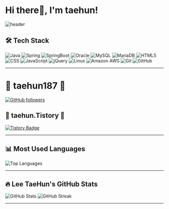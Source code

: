 # Hi there👋, I'm taehun!

![header](https://capsule-render.vercel.app/api?type=Venom&color=auto&height=300&section=header&text=taehun187%20&fontSize=90)

## 🛠 Tech Stack

![Java](https://img.shields.io/badge/Java-007396?style=for-the-badge&logo=java&logoColor=white)
![Spring](https://img.shields.io/badge/Spring-6DB33F?style=for-the-badge&logo=spring&logoColor=white)
![SpringBoot](https://img.shields.io/badge/SpringBoot-6DB33F?style=for-the-badge&logo=springboot&logoColor=white)
![Oracle](https://img.shields.io/badge/Oracle-F80000?style=for-the-badge&logo=oracle&logoColor=white)
![MySQL](https://img.shields.io/badge/MySQL-4479A1?style=for-the-badge&logo=mysql&logoColor=white)
![MariaDB](https://img.shields.io/badge/MariaDB-003545?style=for-the-badge&logo=mariadb&logoColor=white)
![HTML5](https://img.shields.io/badge/HTML5-E34F26?style=for-the-badge&logo=html5&logoColor=white)
![CSS](https://img.shields.io/badge/CSS-1572B6?style=for-the-badge&logo=css3&logoColor=white)
![JavaScript](https://img.shields.io/badge/JavaScript-F7DF1E?style=for-the-badge&logo=javascript&logoColor=black)
![jQuery](https://img.shields.io/badge/jQuery-0769AD?style=for-the-badge&logo=jquery&logoColor=white)
![Linux](https://img.shields.io/badge/Linux-FCC624?style=for-the-badge&logo=linux&logoColor=black)
![Amazon AWS](https://img.shields.io/badge/Amazon_AWS-232F3E?style=for-the-badge&logo=amazonaws&logoColor=white)
![Git](https://img.shields.io/badge/Git-F05032?style=for-the-badge&logo=git&logoColor=white)
![GitHub](https://img.shields.io/badge/GitHub-181717?style=for-the-badge&logo=github&logoColor=white)

---

# 🐣 taehun187 🐣

[![GitHub followers](https://img.shields.io/github/followers/taehun187?label=GitHub&style=social)](https://github.com/yourusername)

## 🍊 taehun.Tistory 🍊
[![Tistory Badge](https://img.shields.io/badge/Tistory-Blog-F36C3D?style=for-the-badge&logo=tistory&logoColor=white)](https://xogns93.tistory.com/)

---

## 📊 Most Used Languages

![Top Languages](https://github-readme-stats.vercel.app/api/top-langs/?taehun187=yourusername&layout=compact&theme=default&langs_count=6)

---

## 🔥 Lee TaeHun's GitHub Stats

![GitHub Stats](https://github-readme-stats.vercel.app/api?taehun187=yourusername&show_icons=true&theme=radical)
![GitHub Streak](https://github-readme-streak-stats.herokuapp.com/?user=taehun187&theme=radical)

---
